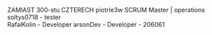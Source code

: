 ZAMIAST 300-stu CZTERECH
piotrle3w	SCRUM Master | operations
soltys0718	-	tester		
RafalKolin -	Developer
arsonDev - Developer - 206061 
